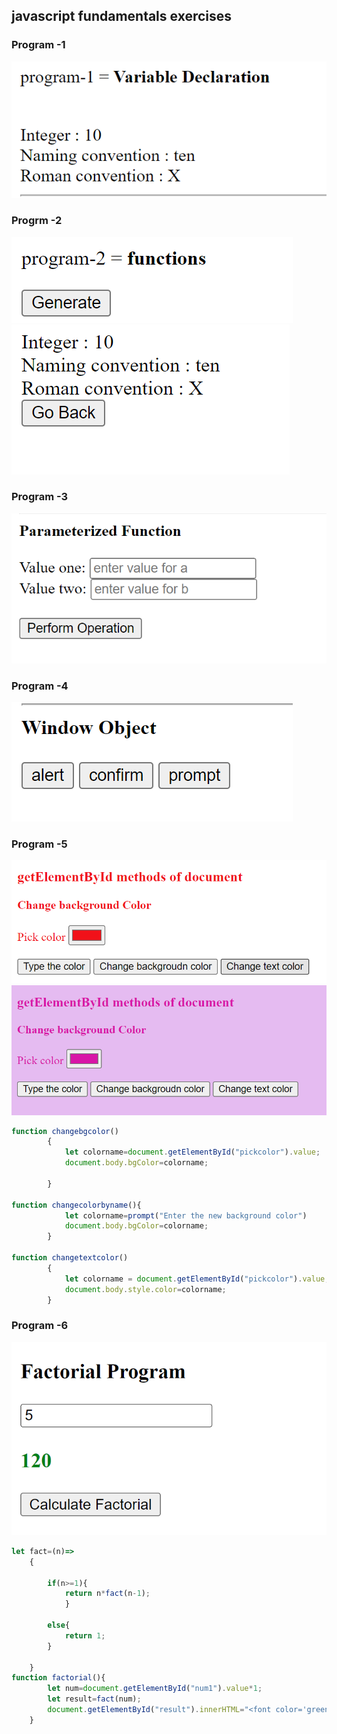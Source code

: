## javascript fundamentals exercises

### Program -1
![alt text](image.png)

### Progrm -2 
![alt text](image-1.png)
![alt text](image-2.png)

### Program -3
![alt text](image-3.png)

### Program -4
![alt text](image-4.png)

### Program -5
![alt text](image-5.png)
![alt text](image-6.png)

```js
function changebgcolor()
        {
            let colorname=document.getElementById("pickcolor").value;
            document.body.bgColor=colorname;

        }
          
function changecolorbyname(){
            let colorname=prompt("Enter the new background color")
            document.body.bgColor=colorname;
        }
    
function changetextcolor()
        {
            let colorname = document.getElementById("pickcolor").value;
            document.body.style.color=colorname;
        }
```

### Program -6 
![alt text](image-7.png)

```js
let fact=(n)=>
    {

        if(n>=1){
            return n*fact(n-1);
            }

        else{
            return 1;
        } 
                    
    }
function factorial(){
        let num=document.getElementById("num1").value*1;
        let result=fact(num);
        document.getElementById("result").innerHTML="<font color='green'>"+result+"</font>"
    }
```